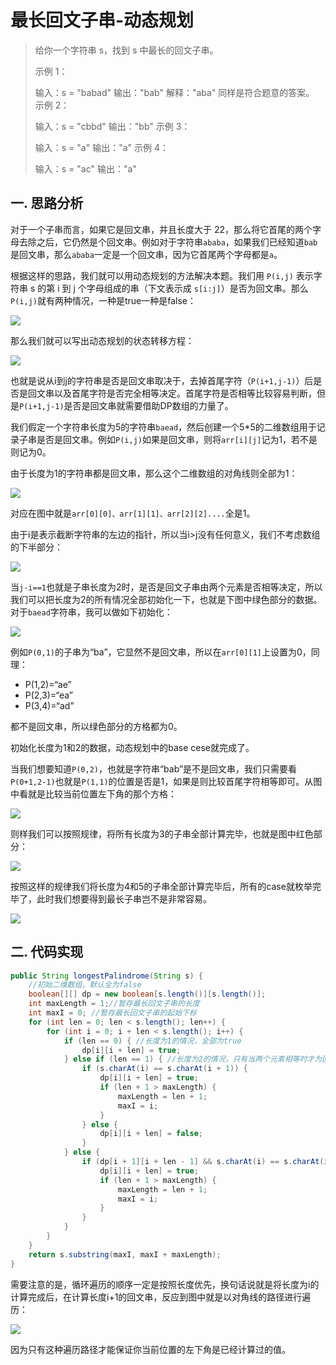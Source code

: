 # 最长回文子串-动态规划

> 给你一个字符串 s，找到 s 中最长的回文子串。
>
> 示例 1：
>
> 输入：s = "babad"
> 输出："bab"
> 解释："aba" 同样是符合题意的答案。
> 示例 2：
>
> 输入：s = "cbbd"
> 输出："bb"
> 示例 3：
>
> 输入：s = "a"
> 输出："a"
> 示例 4：
>
> 输入：s = "ac"
> 输出："a"

## 一. 思路分析

对于一个子串而言，如果它是回文串，并且长度大于 22，那么将它首尾的两个字母去除之后，它仍然是个回文串。例如对于字符串`ababa`，如果我们已经知道`bab`是回文串，那么`ababa`一定是一个回文串，因为它首尾两个字母都是`a`。

根据这样的思路，我们就可以用动态规划的方法解决本题。我们用 `P(i,j)` 表示字符串 s 的第 i 到 j 个字母组成的串（下文表示成 `s[i:j]`）是否为回文串。那么`P(i,j)`就有两种情况，一种是true一种是false：

![](../images/71.png)

那么我们就可以写出动态规划的状态转移方程：

![](../images/72.png)

也就是说从i到j的字符串是否是回文串取决于，去掉首尾字符（`P(i+1,j-1)`）后是否是回文串以及首尾字符是否完全相等决定。首尾字符是否相等比较容易判断，但是`P(i+1,j-1)`是否是回文串就需要借助DP数组的力量了。

我们假定一个字符串长度为5的字符串`baead`，然后创建一个5*5的二维数组用于记录子串是否是回文串。例如`P(i,j)`如果是回文串，则将`arr[i][j]`记为1，若不是则记为0。

由于长度为1的字符串都是回文串，那么这个二维数组的对角线则全部为1：

![](../images/73.png)

对应在图中就是`arr[0][0]、arr[1][1]、arr[2][2]....`全是1。

由于i是表示截断字符串的左边的指针，所以当i>j没有任何意义，我们不考虑数组的下半部分：

![](../images/74.png)

当`j-i==1`也就是子串长度为2时，是否是回文子串由两个元素是否相等决定，所以我们可以把长度为2的所有情况全部初始化一下，也就是下图中绿色部分的数据。对于`baead`字符串，我可以做如下初始化：

![](../images/75.png)

例如`P(0,1)`的子串为“ba”，它显然不是回文串，所以在`arr[0][1]`上设置为0，同理：

- P(1,2)=“ae”
- P(2,3)=“ea”
- P(3,4)=“ad”

都不是回文串，所以绿色部分的方格都为0。

初始化长度为1和2的数据，动态规划中的base cese就完成了。

当我们想要知道`P(0,2)`，也就是字符串“bab”是不是回文串，我们只需要看`P(0+1,2-1)`也就是`P(1,1)`的位置是否是1，如果是则比较首尾字符相等即可。从图中看就是比较当前位置左下角的那个方格：

![](../images/76.png)

则样我们可以按照规律，将所有长度为3的子串全部计算完毕，也就是图中红色部分：

![](../images/77.png)

按照这样的规律我们将长度为4和5的子串全部计算完毕后，所有的case就枚举完毕了，此时我们想要得到最长子串岂不是非常容易。

![](../images/78.png)

## 二. 代码实现

```java
public String longestPalindrome(String s) {
    //初始二维数组，默认全为false
    boolean[][] dp = new boolean[s.length()][s.length()];
    int maxLength = 1;//暂存最长回文子串的长度
    int maxI = 0; //暂存最长回文子串的起始下标
    for (int len = 0; len < s.length(); len++) {
        for (int i = 0; i + len < s.length(); i++) {
            if (len == 0) { //长度为1的情况，全部为true
                dp[i][i + len] = true;
            } else if (len == 1) { //长度为2的情况，只有当两个元素相等时才为回文子串
                if (s.charAt(i) == s.charAt(i + 1)) {
                    dp[i][i + len] = true;
                    if (len + 1 > maxLength) {
                        maxLength = len + 1;
                        maxI = i;
                    }
                } else {
                    dp[i][i + len] = false;
                }
            } else {
                if (dp[i + 1][i + len - 1] && s.charAt(i) == s.charAt(i + len)) {
                    dp[i][i + len] = true;
                    if (len + 1 > maxLength) {
                        maxLength = len + 1;
                        maxI = i;
                    }
                }
            }
        }
    }
    return s.substring(maxI, maxI + maxLength);
}
```

需要注意的是，循环遍历的顺序一定是按照长度优先，换句话说就是将长度为i的计算完成后，在计算长度i+1的回文串，反应到图中就是以对角线的路径进行遍历：

![](../images/79.png)

因为只有这种遍历路径才能保证你当前位置的左下角是已经计算过的值。
